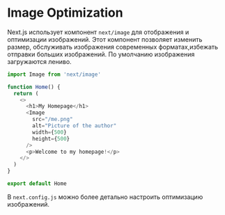 # Image Optimization

Next.js использует компонент `next/image` для отображения и оптимизации изображений.
Этот компонент позволяет изменить размер, обслуживать изображения современных форматах,избежать отправки больших изображений.
По умолчанию изображения загружаются лениво.

```js
import Image from 'next/image'

function Home() {
  return (
    <>
      <h1>My Homepage</h1>
      <Image
        src="/me.png"
        alt="Picture of the author"
        width={500}
        height={500}
      />
      <p>Welcome to my homepage!</p>
    </>
  )
}

export default Home

```

В `next.config.js` можно более детально настроить оптимизацию изображений.